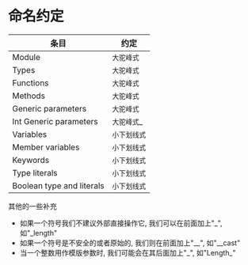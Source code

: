 # 命名约定

| 条目                      | 约定        |
| ------------------------- | ------------------ |
| Module                  | `大驼峰式`   |
| Types                     | `大驼峰式`   |
| Functions                 | `大驼峰式`   |
| Methods                   | `大驼峰式`   |
| Generic parameters        | `大驼峰式`   |
| Int Generic parameters    | `大驼峰式`_  |
| Variables                 | `小下划线式` |
| Member variables          | `小下划线式` |
| Keywords                  | `小下划线式` |
| Type literals             | `小下划线式` |
| Boolean type and literals | `小下划线式` |

其他的一些补充

* 如果一个符号我们不建议外部直接操作它, 我们可以在前面加上"_", 如"_length"
* 如果一个符号是不安全的或者原始的, 我们则在前面加上"__", 如"__cast"
* 当一个整数用作模版参数时, 我们可能会在其后面加上"\_", 如"Length_"
